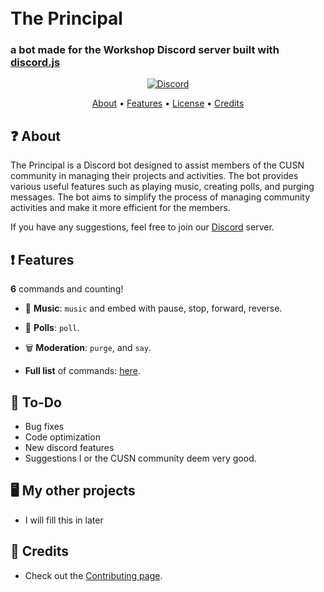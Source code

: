 <h1>
  <br>
  The Principal
  <br>
</h1>

<h3>a bot made for the Workshop Discord server built with <a href=https://github.com/discordjs/discord.js>discord.js</a></h3>


<div align=center>

 [![Discord](https://img.shields.io/discord/658113349384667198.svg?label=&logo=discord&logoColor=ffffff&color=7389D8&labelColor=6A7EC2)](https://discord.gg/b3dD2Sa)

</div>

<p align="center">
  <a href="#about">About</a>
  •
  <a href="#Features">Features</a>
  •
  <a href="#license">License</a>
  •
  <a href="#credits">Credits</a>
</p>

## ❓ About

The Principal is a Discord bot designed to assist members of the CUSN community in managing their projects and activities. The bot provides various useful features such as playing music, creating polls, and purging messages. The bot aims to simplify the process of managing community activities and make it more efficient for the members.

If you have any suggestions, feel free to join our [Discord](https://discord.gg/b3dD2Sa) server.

## ❗ Features

**6** commands and counting!

* 🎵 **Music**: `music` and embed with pause, stop, forward, reverse.
* 💬 **Polls**: `poll`.
* 🗑️ **Moderation**: `purge`, and `say`.

*   **Full list** of commands: [here](https://github.com/idislikebrian/theprincipal/blob/master/docs/COMMANDS.md).


## 📝 To-Do

  * Bug fixes
  * Code optimization
  * New discord features
  * Suggestions I or the CUSN community deem very good.

## 🖥️ My other projects
 * I will fill this in later

## 📜 Credits
* Check out the [Contributing page](https://github.com/idislikebrian/theprincipal/master/docs/CONTRIBUTING.md).